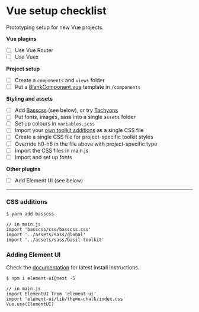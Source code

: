 # Vue setup checklist

Prototyping setup for new Vue projects.

**Vue plugins**

- [ ] Use Vue Router
- [ ] Use Vuex

**Project setup**
- [ ] Create a `components` and `views` folder
- [ ] Put a [BlankComponent.vue](BlankComponent.vue) template in `/components`

**Styling and assets**
- [ ] Add [Basscss](http://basscss.com/) (see below), or try [Tachyons](http://tachyons.io/docs/)
- [ ] Put fonts, images, sass into a single `assets` folder
- [ ] Set up colours in `variables.scss`
- [ ] Import your [own toolkit additions](basil-toolkit.scss) as a single CSS file
- [ ] Create a single CSS file for project-specific toolkit styles
- [ ] Override h0-h6 in the file above with project-specific type
- [ ] Import the CSS files in main.js
- [ ] Import and set up fonts

**Other plugins**
- [ ] Add Element UI (see below)

<hr/>

### CSS additions

```
$ yarn add basscss

// in main.js
import 'basscss/css/basscss.css'
import '../assets/sass/global'
import '../assets/sass/basil-toolkit'
```

### Adding Element UI

Check the [documentation](http://element.eleme.io/) for latest install instructions.

```
$ npm i element-ui@next -S

// in main.js
import ElementUI from 'element-ui'
import 'element-ui/lib/theme-chalk/index.css'
Vue.use(ElementUI)
```
